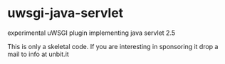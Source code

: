 uwsgi-java-servlet
==================

experimental uWSGI plugin implementing java servlet 2.5

This is only a skeletal code. If you are interesting in sponsoring it drop a mail to info at unbit.it
